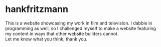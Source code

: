 # hankfritzmann
This is a website showcasing my work in film and television. 
I dabble in programming as well, so I challenged myself to make a website featuring my content in ways that other website builders cannot.  
Let me know what you think, thank you.
